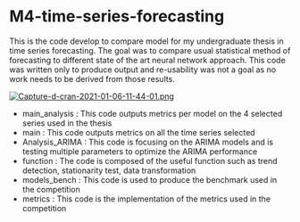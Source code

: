 # M4-time-series-forecasting
This is the code develop to compare model for my undergraduate thesis in time series forecasting. The goal was to compare usual statistical method of forecasting to different state of the art neural network approach.
This code was written only to produce output and re-usability was not a goal as no work needs to be derived from those results. 

[![Capture-d-cran-2021-01-06-11-44-01.png](https://i.postimg.cc/NfLwrcCs/Capture-d-cran-2021-01-06-11-44-01.png)](https://postimg.cc/PPG7BBk9)

- main_analysis : This code outputs  metrics per model on the 4 selected series used in the thesis
- main : This code outputs metrics on all the time series selected
- Analysis_ARIMA : This code is focusing on the ARIMA models and is testing multiple parameters to optimize the ARIMA performance
- function : The code is composed of the useful function such as trend detection, stationarity test, data transformation
- models_bench : This code is used to produce the benchmark used in the competition 
- metrics : This code is the implementation of the metrics used in the competition
